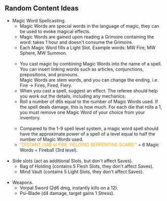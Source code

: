 ## Random Content Ideas
+ Magic Word Spellcasting.
	+ Magic Words are special words in the language of magic, they can be used to evoke magical effects.
	+ Magic Words are gained upon reading a Grimoire containing the word: takes 1 hour and doesn't consume the Grimoire.
	+ Each Magic Word fills a Light Slot. Example words: MW Fire, MW Sphere, MW Summon.
	\
	&nbsp;
	+ You cast magic by combining Magic Words into the name of a spell. You can insert linking words such as articles, conjunctions, prepositions, and pronouns.<br>Magic Words are stem words, and you can change the ending. i.e. Fire → Fires, Fired, Fiery.
	+ When you cast a spell, suggest an effect. The referee should help you work out the details, including any mechanics.
	+ Roll a number of d6s equal to the number of Magic Words used. If the spell deals damage, this is how much. For each die that rolls a 1, you must remove one Magic Word of your choice from your inventory.
	\
	&nbsp;
	+ Compared to the 1-9 spell level system, a magic word spell should have the approximate power of a spell of a level equal to half the number of Magic Words used. <!--MW spells should have approximately the power of a spell with a level equal to half the number of Magic Words used.-->
	+ <span style="color:orange">"DISTANT ORB of FIRE YIELDING SERPENTINE SCARS."</span> = 6 Magic Words = Fireball (3rd level).
\
&nbsp;
+ Side slots (act as additional Slots, but don't affect Saves).
	+ Bag of Holding (contains 5 Flesh Slots, they don't affect Saves).
	+ Mind Vault (contains 5 Light Slots, they don't affect Saves).
\
&nbsp;
+ Weapons.
	+ Vorpal Sword (2d6 dmg, instantly kills on a 12).
	+ Psi-Blade (d4 damage, target gains 1 Stress).